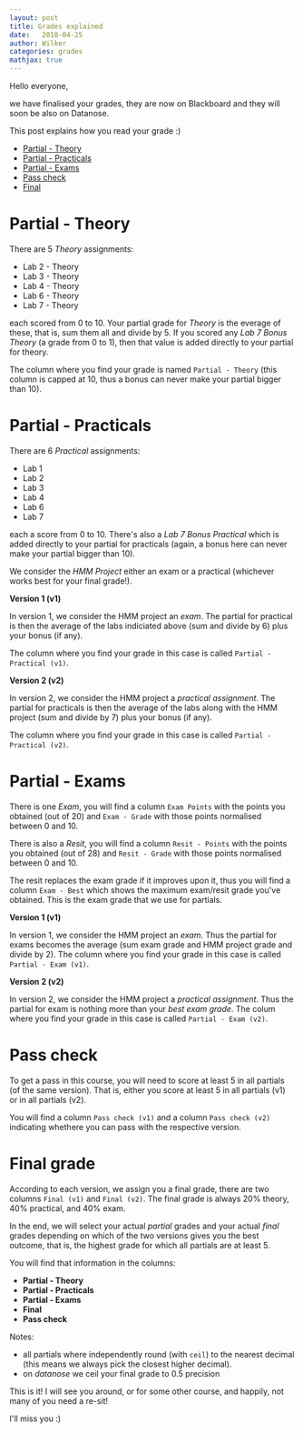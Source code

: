 ```yaml
---
layout: post
title: Grades explained
date:   2018-04-25
author: Wilker
categories: grades
mathjax: true
---
```


Hello everyone,

we have finalised your grades, they are now on Blackboard and they will soon be also on Datanose. 

This post explains how you read your grade :)

* [Partial - Theory](#theory)
* [Partial - Practicals](#practical)
* [Partial - Exams](#exam)
* [Pass check](#check)
* [Final](#final)

# <a name="theory"> Partial - Theory

There are 5 *Theory* assignments:

* Lab 2 - Theory
* Lab 3 - Theory
* Lab 4 - Theory
* Lab 6 - Theory
* Lab 7 - Theory

each scored from 0 to 10. Your partial grade for *Theory* is the everage of these, that is, sum them all and divide by 5.
If you scored any *Lab 7 Bonus Theory* (a grade from 0 to 1), then that value is added directly to your partial for theory.

The column where you find your grade is named `Partial - Theory` (this column is capped at 10, thus a bonus can never make your partial bigger than 10).

# <a name="practical">  Partial - Practicals

There are 6 *Practical* assignments:

* Lab 1
* Lab 2
* Lab 3
* Lab 4
* Lab 6
* Lab 7

each a score from 0 to 10. There's also a *Lab 7 Bonus Practical* which is added directly to your partial for practicals (again, a bonus here can never make your partial bigger than 10).

We consider the *HMM Project* either an exam or a practical (whichever works best for your final grade!).

**Version 1 (v1)** 

In version 1, we consider the HMM project an *exam*. 
The partial for practical is then the average of the labs indiciated above (sum and divide by 6) plus your bonus (if any).

The column where you find your grade in this case is called `Partial - Practical (v1)`.

**Version 2 (v2)**

In version 2, we consider the HMM project a *practical assignment*.
The partial for practicals is then the average of the labs along with the HMM project (sum and divide by 7) plus your bonus (if any). 

The column where you find your grade in this case is called `Partial - Practical (v2)`.

# <a name="exam"> Partial - Exams

There is one *Exam*, you will find a column `Exam Points` with the points you obtained (out of 20) and `Exam - Grade` with those points normalised between 0 and 10. 

There is also a *Resit*, you will find a column `Resit - Points` with the points you obtained (out of 28) and `Resit - Grade` with those points normalised between 0 and 10.

The resit replaces the exam grade if it improves upon it, thus you will find a column `Exam - Best` which shows the maximum exam/resit grade you've obtained. This is the exam grade that we use for partials.

**Version 1 (v1)**

In version 1, we consider the HMM project an *exam*. Thus the partial for exams becomes the average (sum exam grade and HMM project grade and divide by 2). 
The column where you find your grade in this case is called `Partial - Exam (v1)`.

**Version 2 (v2)**

In version 2, we consider the HMM project a *practical assignment*. Thus the partial for exam is nothing more than your *best exam grade*. 
The colum where you find your grade in this case is called `Partial - Exam (v2)`.

# <a name="check"> Pass check

To get a pass in this course, you will need to score at least 5 in all partials (of the same version). That is, either you score at least 5 in all partials (v1) or in all partials (v2).

You will find a column `Pass check (v1)` and a column `Pass check (v2)` indicating whethere you can pass with the respective version.

# <a name="final"> Final grade

According to each version, we assign you a final grade, there are two columns `Final (v1)` and `Final (v2)`.
The final grade is always 20% theory, 40% practical, and 40% exam.

In the end, we will select your actual *partial* grades and your actual *final* grades depending on which of the two versions gives you the best outcome, that is, the highest grade for which all partials are at least 5.

You will find that information in the columns:

* **Partial - Theory** 
* **Partial - Practicals** 
* **Partial - Exams**
* **Final**
* **Pass check**


Notes: 

* all partials where independently round (with `ceil`) to the nearest decimal (this means we always pick the closest higher decimal).
* on *datanose* we ceil your final grade to 0.5 precision

This is it! I will see you around, or for some other course, and happily, not many of you need a re-sit!

I'll miss you :)


